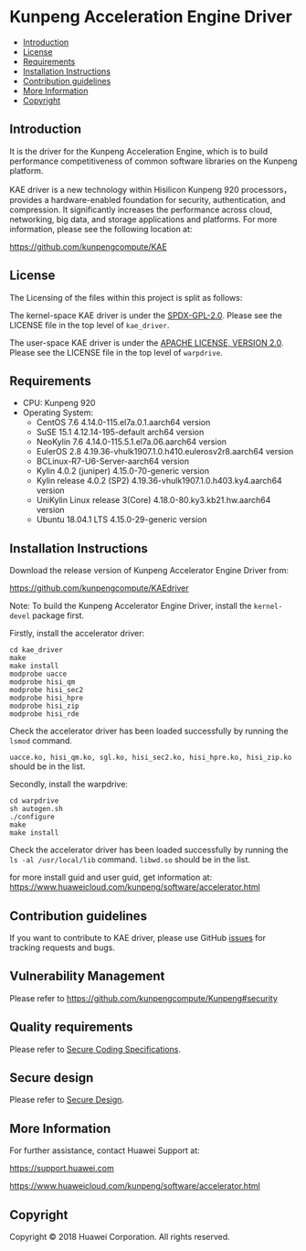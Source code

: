 # Kunpeng Acceleration Engine Driver

- [Introduction](#introduction)
- [License](#license)
- [Requirements](#requirements)
- [Installation Instructions](#installation-instructions)
- [Contribution guidelines](#contribution-guidelines)
- [More Information](#more-information)
- [Copyright](#copyright)

## Introduction

It is the driver for the Kunpeng Acceleration Engine,  which is to build performance competitiveness of common software libraries on the Kunpeng platform.

KAE driver is a new technology within Hisilicon Kunpeng 920 processors，provides a hardware-enabled foundation for security, authentication, and compression. It significantly increases the performance across cloud, networking, big data, and storage applications and  platforms.  For more information,  please see the following location at:

<https://github.com/kunpengcompute/KAE>

## License
The Licensing of the files within this project is split as follows:

The kernel-space KAE driver is under the [SPDX-GPL-2.0](https://opensource.org/licenses/GPL-2.0 ). Please see the LICENSE file in the top level of `kae_driver`.

The user-space KAE driver is under the [APACHE LICENSE, VERSION 2.0](https://www.apache.org/licenses/LICENSE-2.0 ). Please see the LICENSE file in the top level of `warpdrive`.

## Requirements

- CPU: Kunpeng 920 
- Operating System: 
  * CentOS 7.6  4.14.0-115.el7a.0.1.aarch64 version
  * SuSE 15.1 4.12.14-195-default arch64 version
  * NeoKylin 7.6 4.14.0-115.5.1.el7a.06.aarch64 version
  * EulerOS 2.8 4.19.36-vhulk1907.1.0.h410.eulerosv2r8.aarch64 version
  * BCLinux-R7-U6-Server-aarch64 version
  * Kylin 4.0.2 (juniper) 4.15.0-70-generic version
  * Kylin release 4.0.2 (SP2) 4.19.36-vhulk1907.1.0.h403.ky4.aarch64 version
  * UniKylin Linux release 3(Core)  4.18.0-80.ky3.kb21.hw.aarch64 version
  * Ubuntu 18.04.1 LTS 4.15.0-29-generic version

## Installation Instructions

Download the release version of Kunpeng Accelerator Engine Driver from:

<https://github.com/kunpengcompute/KAEdriver>


Note: To build the Kunpeng Accelerator Engine Driver, install the `kernel-devel` package first.

Firstly, install the accelerator driver:

```
cd kae_driver
make
make install
modprobe uacce
modprobe hisi_qm
modprobe hisi_sec2
modprobe hisi_hpre
modprobe hisi_zip
modprobe hisi_rde
```

Check the accelerator driver has been loaded successfully by running the `lsmod` command. 

`uacce.ko, hisi_qm.ko, sgl.ko, hisi_sec2.ko, hisi_hpre.ko, hisi_zip.ko` should be in the list. 

Secondly, install the warpdrive:

```
cd warpdrive
sh autogen.sh 
./configure 
make 
make install
```
Check the accelerator driver has been loaded successfully by running the `ls -al /usr/local/lib` command. `libwd.so` should be in the list. 

for more install guid and user guid, get information at:
<https://www.huaweicloud.com/kunpeng/software/accelerator.html>

## Contribution guidelines

If you want to contribute to KAE driver, please use GitHub [issues](https://github.com/kunpengcompute/KAEdriver/issues/new) for tracking requests and bugs.

## Vulnerability Management
Please refer to https://github.com/kunpengcompute/Kunpeng#security

## Quality requirements
Please refer to [Secure Coding Specifications](https://github.com/kunpengcompute/Kunpeng/blob/master/security/SecureCoding.md).

## Secure design
Please refer to [Secure Design](https://github.com/kunpengcompute/Kunpeng/blob/master/security/SecureDesign.md).

## More Information

For further assistance, contact Huawei Support at:

<https://support.huawei.com>

<https://www.huaweicloud.com/kunpeng/software/accelerator.html>

## Copyright

Copyright © 2018 Huawei Corporation. All rights reserved.
